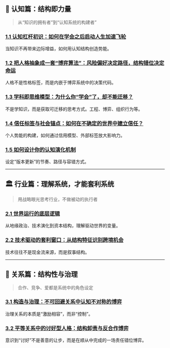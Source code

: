 ## 🧠 认知篇：结构即力量

> 从“知识的拥有者”到“认知系统的构建者”

### [1.1 认知杠杆初识：如何在学会之后启动人生加速飞轮](1.认知篇/1.1.认知杠杆初识：如何在学会之后启动人生加速飞轮.md)

当知识不再带来边际增益，如何用认知结构创造势能。

### [1.2 把人格抽象成一套“博弈算法”：风险偏好决定路径，结构错位决定命运](1.认知篇/1.2.把人格抽象成一套“博弈算法”：风险偏好决定路径，结构错位决定命运.md)

人格不是性格标签，而是内嵌于博弈系统中的决策代码。

### [1.3 学科即思维模型：为什么你“学会”了，却不能迁移？](1.认知篇/1.3.学科即思维模型：为什么你“学会”了，却不能迁移？.md)

不是学知识，而是获取可迁移的思考方式。工程、博弈、组织行为等。

### [1.4 信任标签与社会锚点：如何在不确定的世界中建立信任？](1.认知篇/1.4.信任标签与社会锚点：如何在不确定的世界中建立信任？.md)

个人势能的构建，如何通过信用模型、外部标签放大影响力。

### [1.5 如何设计你的认知演化机制](1.认知篇/1.5.如何设计你的认知演化机制.md)

设定“版本更新”的节奏、路径与容错方式。

---

## 🏛 行业篇：理解系统，才能套利系统

> 用战略眼光思考行业，不做被动的执行者

### [2.1 世界运行的底层逻辑](2.行业篇/2.1.世界运行的底层逻辑.md)

从地缘政治、技术演化到资本结构，理解驱动世界的变量。

### [2.2 技术驱动的套利窗口：从结构特征识别跨境机会](2.行业篇/2.2.技术驱动的套利窗口：从结构特征识别跨境机会.md)

技术往往不是现金流来源，而是叙事结构。

---

## 👥 关系篇：结构性与治理

> 合作、竞争、爱都是系统中的角色设定

### [3.1 构造与治理：不可回避关系中认知不对称的博弈](3.关系篇/3.1.构造与治理：不可回避关系中认知不对称的博弈.md)

治理关系的本质是“激励相容”，而非“控制”。

### [3.2 平等关系中的讨好型人格：结构卸责与反合作博弈](3.关系篇/3.2.平等关系中的讨好型人格：结构卸责与反合作博弈.md)

意识到“讨好”不是善意的让步，而是在顺从中完成的一场责任错位博弈。
